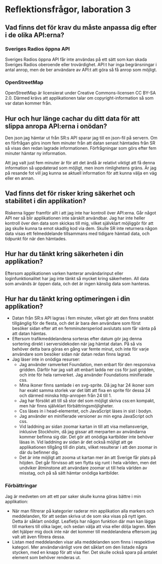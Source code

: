 # Reflektionsfrågor, laboration 3

## Vad finns det för krav du måste anpassa dig efter i de olika API:erna?
### Sveriges Radios öppna API
Sveriges Radios öppna API får inte användas på ett sätt som kan skada Sveriges Radios oberoende eller trovärdighet. API:t har inga begränsningar i antal anrop, men de ber användare av API:t att göra så få anrop som möjligt.

### OpenStreetMap
OpenStreetMap är licensierat under Creative Commons-licensen CC BY-SA 2.0. Därmed krävs att applikationen talar om copyright-information så som var datan kommer från.

## Hur och hur länge cachar du ditt data för att slippa anropa API:erna i onödan?
Den json jag hämtar ut från SR:s API sparar jag till en json-fil på servern. Om en förfrågan görs inom fem minuter från att datan senast hämtades från SR så visas den redan lagrade informationen. Förfrågningar som görs efter fem minuter hämtar ny information.

Att jag valt just fem minuter är för att det ändå är relativt viktigt att få denna information så uppdaterad som möjligt, men inom rimlighetens gräns. Är jag på resande fot vill jag kunna se aktuell information för att kunna välja en väg eller en annan.

## Vad finns det för risker kring säkerhet och stabilitet i din applikation?
Riskerna ligger framför allt i att jag inte har kontroll över API:erna. Går något API ner så blir applikationen inte särskilt användbar. Jag har inte heller kontroll över den data som skickas till mig, vilket självklart möjliggör för att jag skulle kunna ta emot skadlig kod via dem. Skulle SR inte returnera någon data visas ett felmeddelande tillsammans med tidigare hämtad data, och tidpunkt för när den hämtades.

## Hur har du tänkt kring säkerheten i din applikation?
Eftersom applikationen varken hanterar användarinput eller loginfunktionalitet har jag inte tänkt så mycket kring säkerheten. All data som används är öppen data, och det är ingen känslig data som hanteras.

## Hur har du tänkt kring optimeringen i din applikation?
* Datan från SR:s API lagras i fem minuter, vilket gör att den finns snabbt tillgänglig för de flesta, och det är bara den användare som först besöker sidan efter att en femminutersperiod avslutats som får vänta på att datan hämtas.
* Eftersom trafikmeddelandena sorteras efter datum gör jag denna sortering direkt i serversidekoden när jag hämtat datan. På så vis behöver detta bara göras en gång var femte minut, och inte för varje användare som besöker sidan när datan redan finns lagrad.
* Jag läser inte in onödiga resurser:
   * Jag använder ramverket Foundation, men enbart för den responsiva gridden. Därför har jag valt att enbart ladda ner css för just gridden, och inte för hela ramverket. Jag använder Foundations minifierade css.
   * Mina ikoner finns samlade i en svg-sprite. Då jag har 24 ikoner som har exakt samma storlek var det lätt att fixa en sprite för dessa 24 och därmed minska http-anropen från 24 till 1.
   * Jag har försökt att till så stor del som möjligt skriva css:en kompakt, men här finns självklart förbättringsmöjligheter.
   * Css läses in i head-elementet, och JavaScript läses in sist i bodyn.
   * Jag använder en minifierade versioner av min egna JavaScript och css.
   * Vid laddning av sidan zoomar kartan in till att visa mellansverige, inklusive Stockholm, då jag gissar att merparten av användarna kommer befinna sig där. Det gör att onödiga kartbilder inte behöver läsas in. Vid laddning av sidan är det också möjligt att ge applikationen tillgång till din plats, vilket resulterar i att den zoomar in där du befinner dig.
   * Det är inte möjligt att zooma ut kartan mer än att Sverige får plats på höjden. Det går förvisso att sen flytta sig runt i hela världen, men det undviker åtminstone att användare zoomar ut till hela världen av misstag, och på så sätt hämtar onödiga kartbilder.

### Förbättringar
Jag är medveten om att ett par saker skulle kunna göras bättre i min applikation:
* När man filtrerar på kategorier raderar min applikation alla markers och meddelanden, för att sedan skriva ut de som ska visas på nytt igen. Detta är såklart onödigt. Leafletjs har någon funktion där man kan lägga till markers till olika lager, och sedan välja att visa eller dölja lagren. Men det hjälper mig dock inte när det kommer till meddelandena eftersom jag valt att även filtrera dessa.
* Listan med meddelanden visar alla meddelanden som finns i respektive kategori. Mer användarvänligt vore det såklart om den listade några stycken, med en knapp för att visa fler. Det skulle också spara på antalet element som behöver renderas ut.
